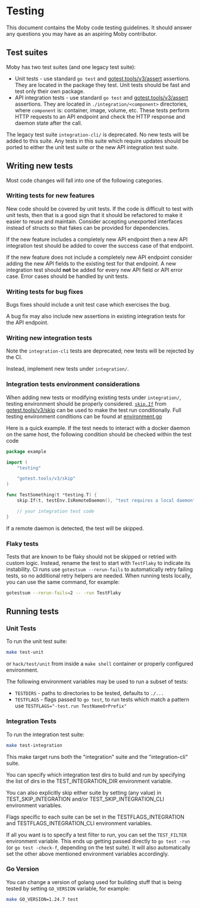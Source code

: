 # Testing

This document contains the Moby code testing guidelines. It should answer any 
questions you may have as an aspiring Moby contributor.

## Test suites

Moby has two test suites (and one legacy test suite):

* Unit tests - use standard `go test` and
  [gotest.tools/v3/assert](https://pkg.go.dev/gotest.tools/v3/assert) assertions. They are located in
  the package they test. Unit tests should be fast and test only their own 
  package.
* API integration tests - use standard `go test` and
  [gotest.tools/v3/assert](https://pkg.go.dev/gotest.tools/v3/assert) assertions. They are located in
  `./integration/<component>` directories, where `component` is: container,
  image, volume, etc. These tests perform HTTP requests to an API endpoint and
  check the HTTP response and daemon state after the call.

The legacy test suite `integration-cli/` is deprecated. No new tests will be 
added to this suite. Any tests in this suite which require updates should be 
ported to either the unit test suite or the new API integration test suite.

## Writing new tests

Most code changes will fall into one of the following categories.

### Writing tests for new features

New code should be covered by unit tests. If the code is difficult to test with
unit tests, then that is a good sign that it should be refactored to make it
easier to reuse and maintain. Consider accepting unexported interfaces instead
of structs so that fakes can be provided for dependencies.

If the new feature includes a completely new API endpoint then a new API 
integration test should be added to cover the success case of that endpoint.

If the new feature does not include a completely new API endpoint consider 
adding the new API fields to the existing test for that endpoint. A new 
integration test should **not** be added for every new API field or API error 
case. Error cases should be handled by unit tests.

### Writing tests for bug fixes

Bugs fixes should include a unit test case which exercises the bug.

A bug fix may also include new assertions in existing integration tests for the
API endpoint.

### Writing new integration tests

Note the `integration-cli` tests are deprecated; new tests will be rejected by
the CI.

Instead, implement new tests under `integration/`.

### Integration tests environment considerations

When adding new tests or modifying existing tests under `integration/`, testing
environment should be properly considered. [`skip.If`](https://pkg.go.dev/gotest.tools/v3/skip#If) from 
[gotest.tools/v3/skip](https://pkg.go.dev/gotest.tools/v3/skip) can be used to make the 
test run conditionally. Full testing environment conditions can be found at 
[environment.go](https://github.com/moby/moby/blob/311b2c87e125c6d4198014369e313135cf928a8a/testutil/environment/environment.go)

Here is a quick example. If the test needs to interact with a docker daemon on 
the same host, the following condition should be checked within the test code

```go
package example

import (
	"testing"

	"gotest.tools/v3/skip"
)

func TestSomething(t *testing.T) {
	skip.If(t, testEnv.IsRemoteDaemon(), "test requires a local daemon")

	// your integration test code
}
```

If a remote daemon is detected, the test will be skipped.

### Flaky tests

Tests that are known to be flaky should not be skipped or retried with custom
logic. Instead, rename the test to start with `TestFlaky` to indicate its
instability. CI runs use `gotestsum --rerun-fails` to automatically retry
failing tests, so no additional retry helpers are needed. When running tests
locally, you can use the same command, for example:

```bash
gotestsum --rerun-fails=2 -- -run TestFlaky
```

## Running tests

### Unit Tests

To run the unit test suite:

```bash
make test-unit
```

or `hack/test/unit` from inside a `make shell` container or properly
configured environment.

The following environment variables may be used to run a subset of tests:

* `TESTDIRS` - paths to directories to be tested, defaults to `./...`
* `TESTFLAGS` - flags passed to `go test`, to run tests which match a pattern
  use `TESTFLAGS="-test.run TestNameOrPrefix"`

### Integration Tests

To run the integration test suite:

```bash
make test-integration
```

This make target runs both the "integration" suite and the "integration-cli"
suite.

You can specify which integration test dirs to build and run by specifying
the list of dirs in the TEST_INTEGRATION_DIR environment variable.

You can also explicitly skip either suite by setting (any value) in
TEST_SKIP_INTEGRATION and/or TEST_SKIP_INTEGRATION_CLI environment variables.

Flags specific to each suite can be set in the TESTFLAGS_INTEGRATION and
TESTFLAGS_INTEGRATION_CLI environment variables.

If all you want is to specify a test filter to run, you can set the
`TEST_FILTER` environment variable. This ends up getting passed directly to `go
test -run` (or `go test -check-f`, depending on the test suite). It will also
automatically set the other above mentioned environment variables accordingly.

### Go Version

You can change a version of golang used for building stuff that is being tested
by setting `GO_VERSION` variable, for example:

```bash
make GO_VERSION=1.24.7 test
```
